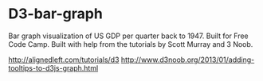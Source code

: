 # D3-bar-graph

Bar graph visualization of US GDP per quarter back to 1947. Built for Free Code Camp. Built with help from the tutorials by Scott Murray and 3 Noob.

http://alignedleft.com/tutorials/d3
http://www.d3noob.org/2013/01/adding-tooltips-to-d3js-graph.html
